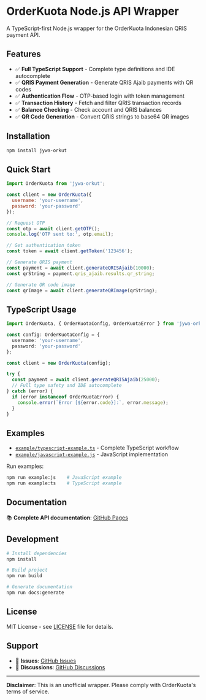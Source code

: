 # OrderKuota Node.js API Wrapper

A TypeScript-first Node.js wrapper for the OrderKuota Indonesian QRIS payment API.

## Features

- ✅ **Full TypeScript Support** - Complete type definitions and IDE autocomplete
- ✅ **QRIS Payment Generation** - Generate QRIS Ajaib payments with QR codes
- ✅ **Authentication Flow** - OTP-based login with token management
- ✅ **Transaction History** - Fetch and filter QRIS transaction records
- ✅ **Balance Checking** - Check account and QRIS balances
- ✅ **QR Code Generation** - Convert QRIS strings to base64 QR images

## Installation

```bash
npm install jywa-orkut
```

## Quick Start

```javascript
import OrderKuota from 'jywa-orkut';

const client = new OrderKuota({
  username: 'your-username',
  password: 'your-password'
});

// Request OTP
const otp = await client.getOTP();
console.log('OTP sent to:', otp.email);

// Get authentication token
const token = await client.getToken('123456');

// Generate QRIS payment
const payment = await client.generateQRISAjaib(10000);
const qrString = payment.qris_ajaib.results.qr_string;

// Generate QR code image
const qrImage = await client.generateQRImage(qrString);
```

## TypeScript Usage

```typescript
import OrderKuota, { OrderKuotaConfig, OrderKuotaError } from 'jywa-orkut';

const config: OrderKuotaConfig = {
  username: 'your-username',
  password: 'your-password'
};

const client = new OrderKuota(config);

try {
  const payment = await client.generateQRISAjaib(25000);
  // Full type safety and IDE autocomplete
} catch (error) {
  if (error instanceof OrderKuotaError) {
    console.error(`Error [${error.code}]:`, error.message);
  }
}
```

## Examples

- [`example/typescript-example.ts`](example/typescript-example.ts) - Complete TypeScript workflow
- [`example/javascript-example.js`](example/javascript-example.js) - JavaScript implementation

Run examples:
```bash
npm run example:js    # JavaScript example
npm run example:ts    # TypeScript example
```

## Documentation

📚 **Complete API documentation**: [GitHub Pages](https://WJayadana.github.io/OrderKuota-Wrapper/)

## Development

```bash
# Install dependencies
npm install

# Build project
npm run build

# Generate documentation
npm run docs:generate
```

## License

MIT License - see [LICENSE](LICENSE) file for details.

## Support

- 🐛 **Issues**: [GitHub Issues](https://github.com/WJayadana/OrderKuota-Wrapper/issues)
- 💬 **Discussions**: [GitHub Discussions](https://github.com/WJayadana/OrderKuota-Wrapper/discussions)

---

**Disclaimer**: This is an unofficial wrapper. Please comply with OrderKuota's terms of service.